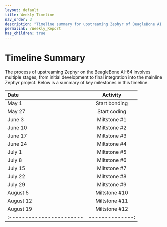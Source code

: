 ```yaml
---
layout: default
title: Weekly Timeline
nav_order: 3
description: "Timeline summary for upstreaming Zephyr of BeagleBone AI 64."
permalink: /Weekly_Report
has_children: true
---
```


# Timeline Summary

The process of upstreaming Zephyr on the BeagleBone AI-64 involves multiple stages, from initial development to final integration into the mainline Zephyr project. Below is a summary of key milestones in this timeline.

| Date                     | Activity        | 
| :----------------------- | :--------------:| 
| May 1                    | Start bonding   | 
| May 27                   | Start coding    | 
| June 3                   | Miltstone #1    | 
| June 10                  | Miltstone #2    | 
| June 17                  | Miltstone #3    | 
| June 24                  | Miltstone #4    | 
| July 1                   | Miltstone #5    | 
| July 8                   | Miltstone #6    | 
| July 15                  | Miltstone #7    | 
| July 22                  | Miltstone #8    | 
| July 29                  | Miltstone #9    | 
| August 5                 | Miltstone #10   | 
| August 12                | Miltstone #11   | 
| August 19                | Miltstone #12   | 
| :----------------------- | --------------: | 